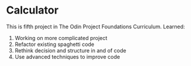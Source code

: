 # Calculator
This is fifth project in The Odin Project Foundations Curriculum. 
Learned:
1. Working on more complicated project
2. Refactor existing spaghetti code
3. Rethink decision and structure in and of code
4. Use advanced techniques to improve code

